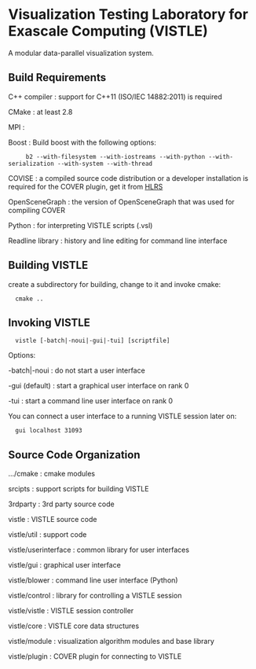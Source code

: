 Visualization Testing Laboratory for Exascale Computing (VISTLE)
================================================================

A modular data-parallel visualization system.


Build Requirements
------------------

C++ compiler
: support for C++11 (ISO/IEC 14882:2011) is required

CMake
: at least 2.8

MPI
:

Boost
: Build boost with the following options:

         b2 --with-filesystem --with-iostreams --with-python --with-serialization --with-system --with-thread

COVISE
: a compiled source code distribution or a developer installation is required for the COVER plugin,
   get it from [HLRS](http://www.hlrs.de/organization/av/vis/covise/support/download/)

OpenSceneGraph
: the version of OpenSceneGraph that was used for compiling COVER

Python
: for interpreting VISTLE scripts (.vsl)

Readline library
: history and line editing for command line interface



Building VISTLE
---------------

create a subdirectory for building, change to it and invoke cmake:

      cmake ..



Invoking VISTLE
---------------

      vistle [-batch|-noui|-gui|-tui] [scriptfile]

Options:

-batch|-noui
: do not start a user interface

-gui (default)
: start a graphical user interface on rank 0

-tui
: start a command line user interface on rank 0

You can connect a user interface to a running VISTLE session later on:

      gui localhost 31093



Source Code Organization
------------------------

.../cmake
: cmake modules

srcipts
: support scripts for building VISTLE

3rdparty
: 3rd party source code

vistle
: VISTLE source code

vistle/util
: support code

vistle/userinterface
: common library for user interfaces

vistle/gui
: graphical user interface

vistle/blower
: command line user interface (Python)

vistle/control
: library for controlling a VISTLE session

vistle/vistle
: VISTLE session controller 

vistle/core
: VISTLE core data structures

vistle/module
: visualization algorithm modules and base library

vistle/plugin
: COVER plugin for connecting to VISTLE

